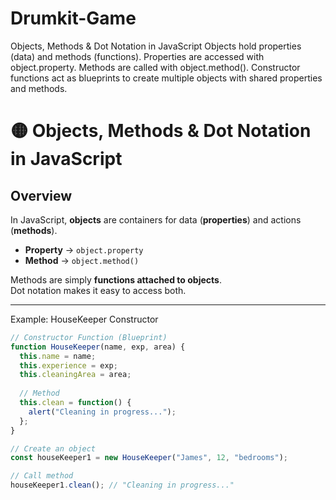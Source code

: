 # Drumkit-Game
Objects, Methods &amp; Dot Notation in JavaScript Objects hold properties (data) and methods (functions).  Properties are accessed with object.property.  Methods are called with object.method().  Constructor functions act as blueprints to create multiple objects with shared properties and methods.
# 🟡 Objects, Methods & Dot Notation in JavaScript

##  Overview
In JavaScript, **objects** are containers for data (**properties**) and actions (**methods**).  
- **Property** → `object.property`  
- **Method** → `object.method()`  

Methods are simply **functions attached to objects**.  
Dot notation makes it easy to access both.

---

Example: HouseKeeper Constructor

```javascript
// Constructor Function (Blueprint)
function HouseKeeper(name, exp, area) {
  this.name = name;
  this.experience = exp;
  this.cleaningArea = area;
  
  // Method
  this.clean = function() {
    alert("Cleaning in progress...");
  };
}

// Create an object
const houseKeeper1 = new HouseKeeper("James", 12, "bedrooms");

// Call method
houseKeeper1.clean(); // "Cleaning in progress..."

